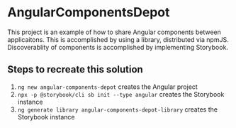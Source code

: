 # AngularComponentsDepot

This project is an example of how to share Angular components between applicaitons.  This is accomplished by using a library, distributed via npmJS.  Discoverablity of components is accomplished by implementing Storybook.

## Steps to recreate this solution

1. `ng new angular-components-depot` creates the Angular project
2. `npx -p @storybook/cli sb init --type angular` creates the Storybook instance
3. `ng generate library angular-components-depot-library` creates the Storybook instance